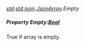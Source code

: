 _[std](../../modules/std/std-module.md):[std.json](../../modules/std/std-json.md).[JsonArray](../../modules/std/std-json-jsonarray.md).Empty_
##### Property Empty:[Bool](../../modules/wonkey/wonkey-types-bool.md)
True if array is empty.
